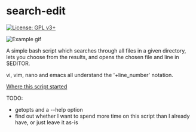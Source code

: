 # search-edit

[![License: GPL v3+](https://img.shields.io/badge/license-GPL%20v3%2B-blue.svg)](http://www.gnu.org/licenses/gpl-3.0)

![Example gif](example.gif)

A simple bash script which searches through all files in a given directory, lets you choose from the results, and opens the chosen file and line in $EDITOR.

vi, vim, nano and emacs all understand the '+line_number' notation.

[Where this script started](https://www.reddit.com/r/NoteTaking/comments/8qvcgl/software_with_very_specific_search_functionality/)

TODO:
 - getopts and a --help option
 - find out whether I want to spend more time on this script than I already have, or just leave it as-is
